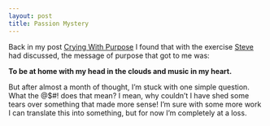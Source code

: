 ```yaml
---
layout: post
title: Passion Mystery
---
```

Back in my post [Crying With Purpose](/crying-with-purpose) I found that with the exercise [Steve](https://www.stevepavlina.com/) had
discussed, the message of purpose that got to me was:

**To be at home with my head in the clouds and music in my heart.**

But after almost a month of thought, I’m stuck with one simple question. What
the @$#! does that mean? I mean, why couldn’t I have shed some tears over
something that made more sense! I’m sure with some more work I can translate this
into something, but for now I’m completely at a loss.
